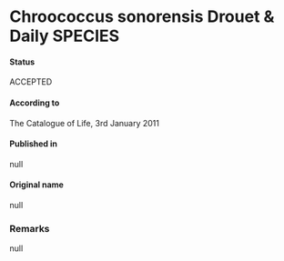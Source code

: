 Chroococcus sonorensis Drouet & Daily SPECIES
=======

#### Status
ACCEPTED

#### According to
The Catalogue of Life, 3rd January 2011

#### Published in
null

#### Original name
null

### Remarks
null
